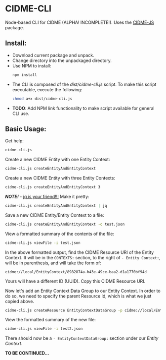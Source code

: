 # CIDME-CLI

Node-based CLI for CIDME (ALPHA!  INCOMPLETE!).  Uses the [CIDME-JS](http://github.com/cidme/CIDME-JS) package.

## **Install:**
* Download current package and unpack.
* Change directory into the unpackaged directory.
* Use NPM to install:
  ```sh
  npm install
  ```
* The CLI is composed of the *dist/cidme-cli.js* script.  To make this script executable, execute the following:
  ```sh
  chmod a+x dist/cidme-cli.js
  ```
* **TODO**: Add NPM link functionality to make script available for general CLI use.


## **Basic Usage:**

Get help:
```sh
cidme-cli.js
```

Create a new CIDME Entity with one Entity Context:
```sh
cidme-cli.js createEntityAndEntityContext
```

Create a new CIDME Entity with three Entity Contexts:
```sh
cidme-cli.js createEntityAndEntityContext 3
```

**_NOTE!_** - [jq is your friend!!!](https://github.com/stedolan/jq/)  Make it pretty:

```sh
cidme-cli.js createEntityAndEntityContext | jq
```

Save a new CIDME Entity/Entity Context to a file:

```sh
cidme-cli.js createEntityAndEntityContext -o test.json
```

View a formatted summary of the contents of the file:

```sh
cidme-cli.js viewFile -i test.json
```

In the above formatted output, find the CIDME Resource URI of the Entity Context.  It will be in the ```CONTEXTS:``` section, to the right of ```- Entity Context:```, will be in parenthesis, and will take the form of:  
```
cidme://local/EntityContext/8982874a-b43e-49ce-baa2-d1a1770bf94d
```
Yours will have a different ID (UUID).  Copy this CIDME Resource URI.

Now let's add an Entity Context Data Group to our Entity Context.  In order to do so, we need to specify the parent Resource Id, which is what we just copied above.

```sh
cidme-cli.js createResource EntityContextDataGroup -p cidme://local/EntityContext/8982874a-b43e-49ce-baa2-d1a1770bf94d -i test.json -o test2.json
```

View the formatted summary of the new file:

```sh
cidme-cli.js viewFile -i test2.json
```

There should now be a ```- EntityContextDataGroup:``` section under our _Entity Context_.


**TO BE CONTINUED...**
